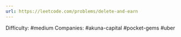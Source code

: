 ```yaml
---
url: https://leetcode.com/problems/delete-and-earn
---
```


Difficulty: #medium
Companies: #akuna-capital #pocket-gems #uber